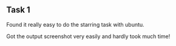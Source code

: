 ## Task 1

Found it really easy to do the starring task with ubuntu.

Got the output screenshot very easily and hardly took much time!
